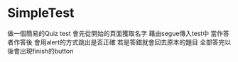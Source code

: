 # SimpleTest

做一個簡易的Quiz test
會先從開始的頁面獲取名字
藉由segue傳入test中
當作答者作答後
會用alert的方式跳出是否正確
若是答錯就會回去原本的題目
全部答完以後會出現finish的button
